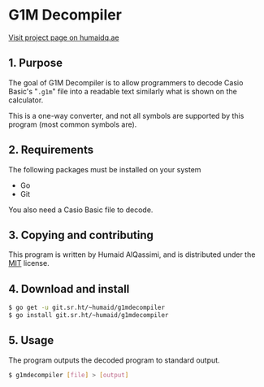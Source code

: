 # G1M Decompiler
[Visit project page on humaidq.ae](https://humaidq.ae/projects/g1mdecompiler/)
## 1. Purpose
The goal of G1M Decompiler is to allow programmers to decode Casio Basic's "`.g1m`"
file into a readable text similarly what is shown on the calculator.

This is a one-way converter, and not all symbols are supported by this program (most
common symbols are).

## 2. Requirements

The following packages must be installed on your system

- Go
- Git

You also need a Casio Basic file to decode.

## 3. Copying and contributing

This program is written by Humaid AlQassimi, and is distributed under
the [MIT](https://humaidq.ae/license/mit) license.  

## 4. Download and install

```sh
$ go get -u git.sr.ht/~humaid/g1mdecompiler
$ go install git.sr.ht/~humaid/g1mdecompiler
```

## 5. Usage
The program outputs the decoded program to standard output.
```sh
$ g1mdecompiler [file] > [output]
```
